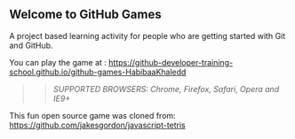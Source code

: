 ## Welcome to GitHub Games

A project based learning activity for people who are getting started with Git and GitHub.

You can play the game at : https://github-developer-training-school.github.io/github-games-HabibaaKhaledd

>> _*SUPPORTED BROWSERS*: Chrome, Firefox, Safari, Opera and IE9+_

This fun open source game was cloned from: https://github.com/jakesgordon/javascript-tetris
